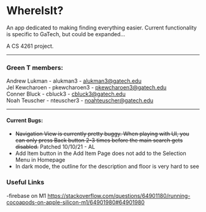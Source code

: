 # WhereIsIt?

An app dedicated to making finding everything easier. Current functionality is specific to GaTech, but could be expanded...

A CS 4261 project.

***

### Green T members:
Andrew Lukman - alukman3 - alukman3@gatech.edu\
Jel Kewcharoen - pkewcharoen3 - pkewcharoen3@gatech.edu\
Conner Bluck - cbluck3 - cbluck3@gatech.edu\
Noah Teuscher - nteuscher3 - noahteuscher@gatech.edu

***

#### Current Bugs:
<ul>
<li><strike>Navigation View is currently pretty buggy. When playing with UI, you can only press Back button 2-3 times before the main search gets disabled.</strike> Patched 10/10/21 - AL
</li>
<li>Add Item button in the Add Item Page does not add to the Selection Menu in Homepage</li>
<li>In dark mode, the outline for the description and floor is very hard to see</li>
</ul>

### Useful Links 
-firebase on M1
https://stackoverflow.com/questions/64901180/running-cocoapods-on-apple-silicon-m1/64901980#64901980

